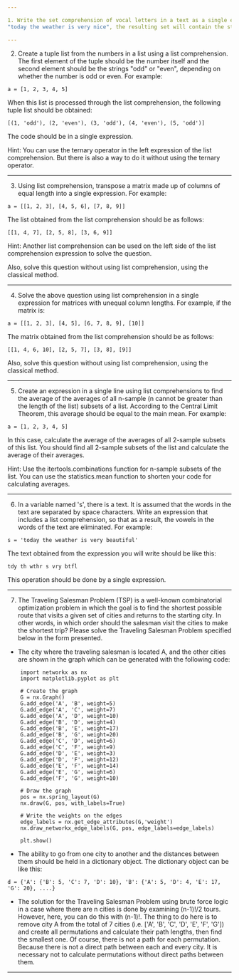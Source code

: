 ```yaml
---

1. Write the set comprehension of vocal letters in a text as a single expression format. For example, if the text is
"today the weather is very nice", the resulting set will contain the strings 'i', 'a', 'o', 'e'.

---
```


2. Create a tuple list from the numbers in a list using a list comprehension. The first element of the tuple should
be the number itself and the second element should be the strings "odd" or "even", depending on whether the number
is odd or even. For example:


```a = [1, 2, 3, 4, 5]```

When this list is processed through the list comprehension, the following tuple list should be obtained:

```[(1, 'odd'), (2, 'even'), (3, 'odd'), (4, 'even'), (5, 'odd')]```

The code should be in a single expression.

Hint: You can use the ternary operator in the left expression of the list comprehension. But there is also a way
to do it without using the ternary operator.

---

3. Using list comprehension, transpose a matrix made up of columns of equal length into a single expression. For example:

```a = [[1, 2, 3], [4, 5, 6], [7, 8, 9]]```

The list obtained from the list comprehension should be as follows:

```[[1, 4, 7], [2, 5, 8], [3, 6, 9]]```

Hint: Another list comprehension can be used on the left side of the list comprehension expression to solve the question.

Also, solve this question without using list comprehension, using the classical method.

---

4. Solve the above question using list comprehension in a single expression for matrices with unequal column lengths.
For example, if the matrix is:

```a = [[1, 2, 3], [4, 5], [6, 7, 8, 9], [10]]```

The matrix obtained from the list comprehension should be as follows:

```[[1, 4, 6, 10], [2, 5, 7], [3, 8], [9]]```

Also, solve this question without using list comprehension, using the classical method.

---

5. Create an expression in a single line using list comprehensions to find the average of the averages of all n-sample
(n cannot be greater than the length of the list) subsets of a list. According to the Central Limit Theorem, this
average should be equal to the main mean. For example:


```a = [1, 2, 3, 4, 5]```

In this case, calculate the average of the averages of all 2-sample subsets of this list. You should find all 2-sample
subsets of the list and calculate the average of their averages.

Hint: Use the itertools.combinations function for n-sample subsets of the list. You can use the statistics.mean function
to shorten your code for calculating averages.

---

6. In a variable named 's', there is a text. It is assumed that the words in the text are separated by space characters.
Write an expression that includes a list comprehension, so that as a result, the vowels in the words of the text are
eliminated. For example:

```s = 'today the weather is very beautiful'```

The text obtained from the expression you will write should be like this:

```tdy th wthr s vry btfl```

This operation should be done by a single expression.

---

7. The Traveling Salesman Problem (TSP) is a well-known combinatorial optimization problem in which the goal is to find
the shortest possible route that visits a given set of cities and returns to the starting city. In other words, in which
order should the salesman visit the cities to make the shortest trip? Please solve the Traveling Salesman Problem
specified below in the form presented.

* The city where the traveling salesman is located A, and the other cities are shown in the graph which can be
generated with the following code:

    
```
    import networkx as nx
    import matplotlib.pyplot as plt
    
    # Create the graph
    G = nx.Graph()
    G.add_edge('A', 'B', weight=5)
    G.add_edge('A', 'C', weight=7)
    G.add_edge('A', 'D', weight=10)
    G.add_edge('B', 'D', weight=4)
    G.add_edge('B', 'E', weight=17)
    G.add_edge('B', 'G', weight=20)
    G.add_edge('C', 'D', weight=6)
    G.add_edge('C', 'F', weight=9)
    G.add_edge('D', 'E', weight=3)
    G.add_edge('D', 'F', weight=12)
    G.add_edge('E', 'F', weight=14)
    G.add_edge('E', 'G', weight=6)
    G.add_edge('F', 'G', weight=10)
    
    # Draw the graph
    pos = nx.spring_layout(G)
    nx.draw(G, pos, with_labels=True)
    
    # Write the weights on the edges
    edge_labels = nx.get_edge_attributes(G,'weight')
    nx.draw_networkx_edge_labels(G, pos, edge_labels=edge_labels)
    
    plt.show()
```

* The ability to go from one city to another and the distances between them should be held in a dictionary object.
The dictionary object can be like this:

```d = {'A': {'B': 5, 'C': 7, 'D': 10}, 'B': {'A': 5, 'D': 4, 'E': 17, 'G': 20}, ....} ```

* The solution for the Traveling Salesman Problem using brute force logic in a case where there are n cities is done
by examining (n-1)!/2 tours. However, here, you can do this with (n-1)!. The thing to do here is to remove city A from
the total of 7 cities (i.e. ['A', 'B', 'C', 'D', 'E', 'F', 'G']) and create all permutations and calculate their path
lengths, then find the smallest one. Of course, there is not a path for each permutation. Because there is not a direct
path between each and every city. It is necessary not to calculate permutations without direct paths between them.

---

